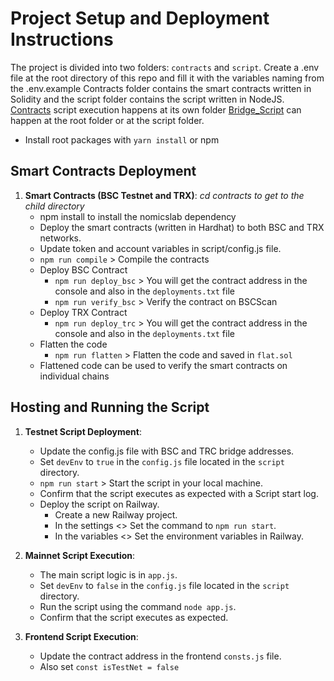 # Project Setup and Deployment Instructions

The project is divided into two folders: `contracts` and `script`.
Create a .env file at the root directory of this repo and fill it with the variables naming from the .env.example
Contracts folder contains the smart contracts written in Solidity and the script folder contains the script written in NodeJS.
[Contracts](https://github.com/SteffQing/Token-Bridge/tree/main/contracts) script execution happens at its own folder
[Bridge_Script](https://github.com/SteffQing/Token-Bridge/tree/main/script) can happen at the root folder or at the script folder.
   - Install root packages with `yarn install` or npm

## Smart Contracts Deployment

1. **Smart Contracts (BSC Testnet and TRX)**:
   *cd contracts to get to the child directory*
   - npm install to install the nomicslab dependency
   - Deploy the smart contracts (written in Hardhat) to both BSC and TRX networks.
   - Update token and account variables in script/config.js file.
   - `npm run compile` > Compile the contracts
   - Deploy BSC Contract
      - `npm run deploy_bsc` > You will get the contract address in the console and also in the `deployments.txt` file 
      - `npm run verify_bsc` > Verify the contract on BSCScan
   - Deploy TRX Contract
      - `npm run deploy_trc` > You will get the contract address in the console and also in the `deployments.txt` file 
   - Flatten the code
      - `npm run flatten` > Flatten the code and saved in `flat.sol`
   - Flattened code can be used to verify the smart contracts on individual chains

## Hosting and Running the Script

1. **Testnet Script Deployment**:
   - Update the config.js file with BSC and TRC bridge addresses.
   - Set `devEnv` to `true` in the `config.js` file located in the `script` directory.
   - `npm run start` > Start the script in your local machine.
   - Confirm that the script executes as expected with a Script start log.
   - Deploy the script on Railway.
      - Create a new Railway project.
      - In the settings <> Set the command to `npm run start`.
      - In the variables <> Set the environment variables in Railway.

2. **Mainnet Script Execution**:
   - The main script logic is in `app.js`.
   - Set `devEnv` to `false` in the `config.js` file located in the `script` directory.
   - Run the script using the command `node app.js`.
   - Confirm that the script executes as expected.

3. **Frontend Script Execution**:
   - Update the contract address in the frontend `consts.js` file.
   - Also set `const isTestNet = false`

